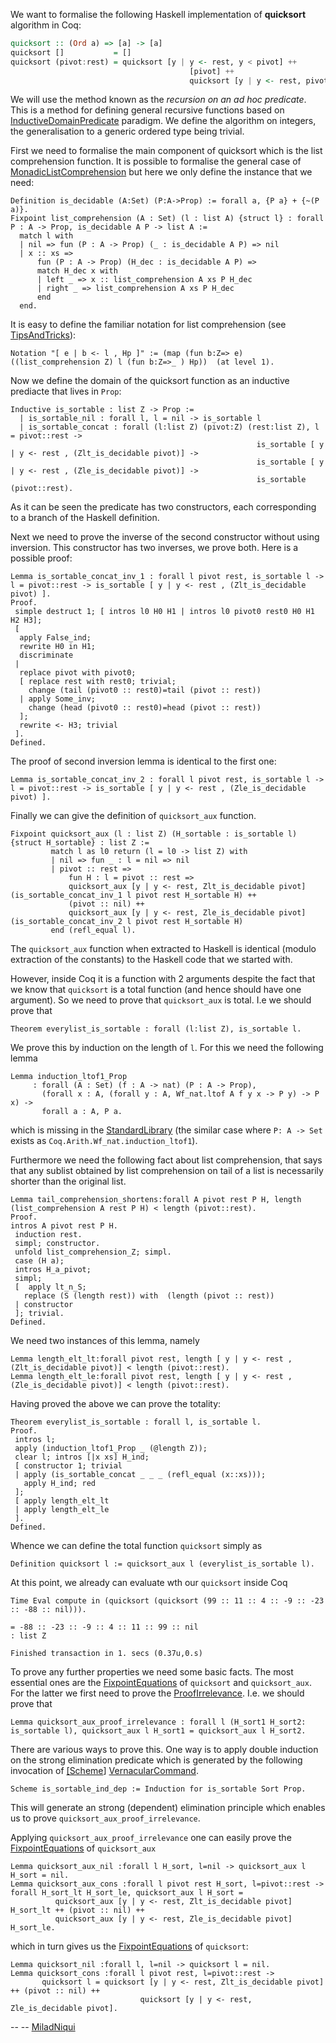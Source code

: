 We want to formalise the following Haskell implementation of **quicksort** algorithm in Coq:

```haskell
quicksort :: (Ord a) => [a] -> [a]
quicksort []           = []
quicksort (pivot:rest) = quicksort [y | y <- rest, y < pivot] ++
                                        [pivot] ++
                                        quicksort [y | y <- rest, pivot <= y]
```

We will use the method known as the *recursion on an ad hoc predicate*. This is a method for defining general recursive functions based on [InductiveDomainPredicate](InductiveDomainPredicate) paradigm. We define the algorithm on integers, the generalisation to a generic ordered type being trivial.

First we need to formalise the main component of quicksort which is the list comprehension function. It is possible to formalise the general case of [MonadicListComprehension](MonadicListComprehension) but here we only define the instance that we need:

```coq
Definition is_decidable (A:Set) (P:A->Prop) := forall a, {P a} + {~(P a)}.
Fixpoint list_comprehension (A : Set) (l : list A) {struct l} : forall P : A -> Prop, is_decidable A P -> list A :=
  match l with
  | nil => fun (P : A -> Prop) (_ : is_decidable A P) => nil
  | x :: xs =>
      fun (P : A -> Prop) (H_dec : is_decidable A P) =>
      match H_dec x with
      | left _ => x :: list_comprehension A xs P H_dec
      | right _ => list_comprehension A xs P H_dec
      end
  end.
```

It is easy to define the familiar notation for list comprehension (see [TipsAndTricks](TipsAndTricks)):

```coq
Notation "[ e | b <- l , Hp ]" := (map (fun b:Z=> e) ((list_comprehension Z) l (fun b:Z=>_ ) Hp))  (at level 1).
```

Now we define the domain of the quicksort function as an inductive prediacte that lives in `Prop`:

```coq
Inductive is_sortable : list Z -> Prop :=
  | is_sortable_nil : forall l, l = nil -> is_sortable l
  | is_sortable_concat : forall (l:list Z) (pivot:Z) (rest:list Z), l = pivot::rest ->
                                                       is_sortable [ y | y <- rest , (Zlt_is_decidable pivot)] ->
                                                       is_sortable [ y | y <- rest , (Zle_is_decidable pivot)] ->
                                                       is_sortable (pivot::rest).
```

As it can be seen the predicate has two constructors, each corresponding to a branch of the Haskell definition.

Next we need to prove the inverse of the second constructor without using inversion. This constructor has two inverses, we prove both. Here is a possible proof:

```coq
Lemma is_sortable_concat_inv_1 : forall l pivot rest, is_sortable l -> l = pivot::rest -> is_sortable [ y | y <- rest , (Zlt_is_decidable pivot) ].
Proof.
 simple destruct 1; [ intros l0 H0 H1 | intros l0 pivot0 rest0 H0 H1 H2 H3];
 [
  apply False_ind;
  rewrite H0 in H1;
  discriminate
 |
  replace pivot with pivot0;
  [ replace rest with rest0; trivial;
    change (tail (pivot0 :: rest0)=tail (pivot :: rest))
  | apply Some_inv;
    change (head (pivot0 :: rest0)=head (pivot :: rest))
  ];
  rewrite <- H3; trivial
 ].
Defined.
```

The proof of second inversion lemma is identical to the first one:

```coq
Lemma is_sortable_concat_inv_2 : forall l pivot rest, is_sortable l -> l = pivot::rest -> is_sortable [ y | y <- rest , (Zle_is_decidable pivot) ].
```

Finally we can give the definition of `quicksort_aux` function.

```coq
Fixpoint quicksort_aux (l : list Z) (H_sortable : is_sortable l) {struct H_sortable} : list Z :=
         match l as l0 return (l = l0 -> list Z) with
         | nil => fun _ : l = nil => nil
         | pivot :: rest =>
             fun H : l = pivot :: rest =>
             quicksort_aux [y | y <- rest, Zlt_is_decidable pivot] (is_sortable_concat_inv_1 l pivot rest H_sortable H) ++
             (pivot :: nil) ++
             quicksort_aux [y | y <- rest, Zle_is_decidable pivot] (is_sortable_concat_inv_2 l pivot rest H_sortable H)
         end (refl_equal l).
```

The `quicksort_aux` function when extracted to Haskell is identical (modulo extraction of the constants) to the Haskell code that we started with.

However, inside Coq it is a function with 2 arguments despite the fact that we know that `quicksort` is a total function (and hence should have one argument). So we need to prove that `quicksort_aux` is total. I.e we should prove that

```coq
Theorem everylist_is_sortable : forall (l:list Z), is_sortable l.
```

We prove this by induction on the length of `l`. For this we need the following lemma

```coq
Lemma induction_ltof1_Prop
     : forall (A : Set) (f : A -> nat) (P : A -> Prop),
       (forall x : A, (forall y : A, Wf_nat.ltof A f y x -> P y) -> P x) ->
       forall a : A, P a.
```

which is missing in the [StandardLibrary](StandardLibrary) (the similar case where `P: A -> Set` exists as `Coq.Arith.Wf_nat.induction_ltof1`).

Furthermore we need the following fact about list comprehension, that says that any sublist obtained by list comprehension on tail of a list is necessarily shorter than the original list.

```coq
Lemma tail_comprehension_shortens:forall A pivot rest P H, length (list_comprehension A rest P H) < length (pivot::rest).
Proof.
intros A pivot rest P H.
 induction rest. 
 simpl; constructor.
 unfold list_comprehension_Z; simpl.
 case (H a);
 intros H_a_pivot;
 simpl;
 [  apply lt_n_S;
   replace (S (length rest)) with  (length (pivot :: rest))
 | constructor
 ]; trivial.
Defined.
```

We need two instances of this lemma, namely

```coq
Lemma length_elt_lt:forall pivot rest, length [ y | y <- rest , (Zlt_is_decidable pivot)] < length (pivot::rest).
Lemma length_elt_le:forall pivot rest, length [ y | y <- rest , (Zle_is_decidable pivot)] < length (pivot::rest).
```

Having proved the above we can prove the totality:

```coq
Theorem everylist_is_sortable : forall l, is_sortable l.
Proof.
 intros l;
 apply (induction_ltof1_Prop _ (@length Z));
 clear l; intros [|x xs] H_ind;
 [ constructor 1; trivial
 | apply (is_sortable_concat _ _ _ (refl_equal (x::xs)));
   apply H_ind; red
 ];
 [ apply length_elt_lt
 | apply length_elt_le
 ].
Defined.
```

Whence we can define the total function `quicksort` simply as

```coq
Definition quicksort l := quicksort_aux l (everylist_is_sortable l).
```

At this point, we already can evaluate wth our `quicksort` inside Coq

```coq
Time Eval compute in (quicksort (quicksort (99 :: 11 :: 4 :: -9 :: -23 :: -88 :: nil))).

= -88 :: -23 :: -9 :: 4 :: 11 :: 99 :: nil
: list Z

Finished transaction in 1. secs (0.37u,0.s)
```

To prove any further properties we need some basic facts. The most essential ones are the [FixpointEquations](FixpointEquations) of `quicksort` and `quicksort_aux`. For the latter we first need to prove the [ProofIrrelevance](ProofIrrelevance). I.e. we should prove that

```coq
Lemma quicksort_aux_proof_irrelevance : forall l (H_sort1 H_sort2: is_sortable l), quicksort_aux l H_sort1 = quicksort_aux l H_sort2.
```

There are various ways to prove this. One way is to apply double induction on the strong elimination predicate which is generated by the following invocation of [\[Scheme](%5BScheme)\] [VernacularCommand](VernacularCommand).

```coq
Scheme is_sortable_ind_dep := Induction for is_sortable Sort Prop.
```

This will generate an strong (dependent) elimination principle which enables us to prove `quicksort_aux_proof_irrelevance`.

Applying `quicksort_aux_proof_irrelevance` one can easily prove the [FixpointEquations](FixpointEquations) of `quicksort_aux`

```coq
Lemma quicksort_aux_nil :forall l H_sort, l=nil -> quicksort_aux l H_sort = nil.
Lemma quicksort_aux_cons :forall l pivot rest H_sort, l=pivot::rest -> forall H_sort_lt H_sort_le, quicksort_aux l H_sort =
          quicksort_aux [y | y <- rest, Zlt_is_decidable pivot] H_sort_lt ++ (pivot :: nil) ++
          quicksort_aux [y | y <- rest, Zle_is_decidable pivot] H_sort_le.
```

which in turn gives us the [FixpointEquations](FixpointEquations) of `quicksort`:

```coq
Lemma quicksort_nil :forall l, l=nil -> quicksort l = nil.
Lemma quicksort_cons :forall l pivot rest, l=pivot::rest ->
       quicksort l = quicksort [y | y <- rest, Zlt_is_decidable pivot] ++ (pivot :: nil) ++
                             quicksort [y | y <- rest, Zle_is_decidable pivot].
```

-- -- [MiladNiqui](MiladNiqui)
